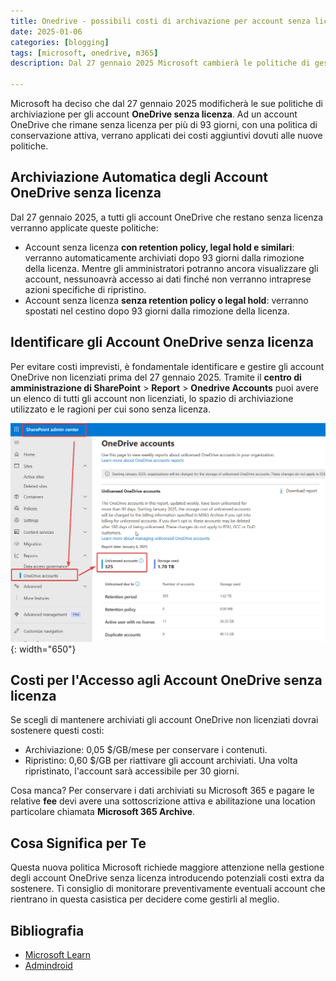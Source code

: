 ```yaml
---
title: Onedrive - possibili costi di archivazione per account senza licenza
date: 2025-01-06
categories: [blogging]
tags: [microsoft, onedrive, m365]
description: Dal 27 gennaio 2025 Microsoft cambierà le politiche di gestione per gli account Onedrive senza licenza. In questo articolo verranno illustrati costi e modalità di applicazione.

---
```


Microsoft ha deciso che dal 27 gennaio 2025 modificherà le sue politiche di archiviazione per gli account **OneDrive senza licenza**. Ad un account OneDrive che rimane senza licenza per più di 93 giorni, con una politica di conservazione attiva, verrano applicati dei costi aggiuntivi dovuti alle nuove politiche.

## Archiviazione Automatica degli Account OneDrive senza licenza

Dal 27 gennaio 2025, a tutti gli account OneDrive che restano senza licenza verranno applicate queste politiche:

- Account senza licenza **con retention policy, legal hold e similari**: verranno automaticamente archiviati dopo 93 giorni dalla rimozione della licenza. Mentre gli amministratori potranno ancora visualizzare gli account, nessunoavrà accesso ai dati finché non verranno intraprese azioni specifiche di ripristino.
- Account senza licenza **senza retention policy o legal hold**: verranno spostati nel cestino dopo 93 giorni dalla rimozione della licenza.

## Identificare gli Account OneDrive senza licenza

Per evitare costi imprevisti, è fondamentale identificare e gestire gli account OneDrive non licenziati prima del 27 gennaio 2025. Tramite il **centro di amministrazione di SharePoint** > **Report** > **Onedrive Accounts** puoi avere un elenco di tutti gli account non licenziati, lo spazio di archiviazione utilizzato e le ragioni per cui sono senza licenza.

![Centro di amministrazione di SharePoint](/assets/2025-01-06/image01.png){: width="650"}

## Costi per l'Accesso agli Account OneDrive senza licenza

Se scegli di mantenere archiviati gli account OneDrive non licenziati dovrai sostenere questi costi:
- Archiviazione: 0,05 $/GB/mese per conservare i contenuti.
- Ripristino: 0,60 $/GB per riattivare gli account archiviati. Una volta ripristinato, l'account sarà accessibile per 30 giorni.

Cosa manca? Per conservare i dati archiviati su Microsoft 365 e pagare le relative **fee** devi avere una sottoscrizione attiva e abilitazione una location particolare chiamata **Microsoft 365 Archive**.

## Cosa Significa per Te

Questa nuova politica Microsoft richiede maggiore attenzione nella gestione degli account OneDrive senza licenza introducendo potenziali costi extra da sostenere. Ti consiglio di monitorare preventivamente eventuali account che rientrano in questa casistica per decidere come gestirli al meglio.

## Bibliografia
- [Microsoft Learn](https://learn.microsoft.com/en-us/sharepoint/unlicensed-onedrive-accounts)
- [Admindroid](https://blog.admindroid.com/microsoft-auto-archives-unlicensed-onedrive-accounts/?utm_source=chatgpt.com)